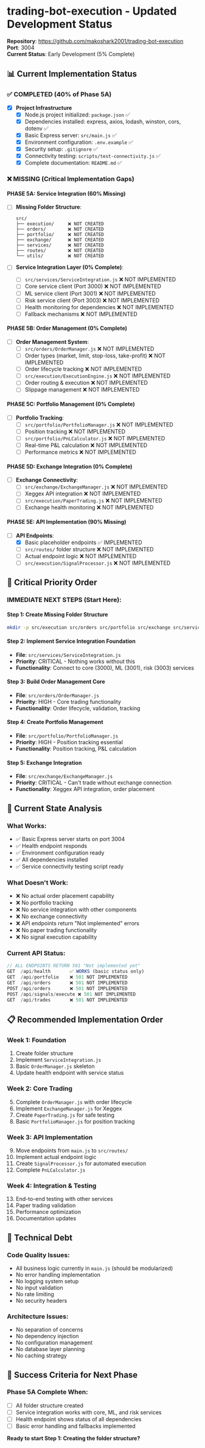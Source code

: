 # trading-bot-execution - Updated Development Status

**Repository**: https://github.com/makoshark2001/trading-bot-execution  
**Port**: 3004  
**Current Status**: Early Development (5% Complete)

## 📊 Current Implementation Status

### ✅ COMPLETED (40% of Phase 5A)
- [x] **Project Infrastructure**
  - [x] Node.js project initialized: `package.json` ✅
  - [x] Dependencies installed: express, axios, lodash, winston, cors, dotenv ✅
  - [x] Basic Express server: `src/main.js` ✅
  - [x] Environment configuration: `.env.example` ✅
  - [x] Security setup: `.gitignore` ✅
  - [x] Connectivity testing: `scripts/test-connectivity.js` ✅
  - [x] Complete documentation: `README.md` ✅

### ❌ MISSING (Critical Implementation Gaps)

#### **PHASE 5A: Service Integration (60% Missing)**
- [ ] **Missing Folder Structure**:
  ```
  src/
  ├── execution/     ❌ NOT CREATED
  ├── orders/        ❌ NOT CREATED
  ├── portfolio/     ❌ NOT CREATED
  ├── exchange/      ❌ NOT CREATED
  ├── services/      ❌ NOT CREATED
  ├── routes/        ❌ NOT CREATED
  └── utils/         ❌ NOT CREATED
  ```

- [ ] **Service Integration Layer (0% Complete)**:
  - [ ] `src/services/ServiceIntegration.js` ❌ NOT IMPLEMENTED
  - [ ] Core service client (Port 3000) ❌ NOT IMPLEMENTED
  - [ ] ML service client (Port 3001) ❌ NOT IMPLEMENTED  
  - [ ] Risk service client (Port 3003) ❌ NOT IMPLEMENTED
  - [ ] Health monitoring for dependencies ❌ NOT IMPLEMENTED
  - [ ] Fallback mechanisms ❌ NOT IMPLEMENTED

#### **PHASE 5B: Order Management (0% Complete)**
- [ ] **Order Management System**:
  - [ ] `src/orders/OrderManager.js` ❌ NOT IMPLEMENTED
  - [ ] Order types (market, limit, stop-loss, take-profit) ❌ NOT IMPLEMENTED
  - [ ] Order lifecycle tracking ❌ NOT IMPLEMENTED
  - [ ] `src/execution/ExecutionEngine.js` ❌ NOT IMPLEMENTED
  - [ ] Order routing & execution ❌ NOT IMPLEMENTED
  - [ ] Slippage management ❌ NOT IMPLEMENTED

#### **PHASE 5C: Portfolio Management (0% Complete)**
- [ ] **Portfolio Tracking**:
  - [ ] `src/portfolio/PortfolioManager.js` ❌ NOT IMPLEMENTED
  - [ ] Position tracking ❌ NOT IMPLEMENTED
  - [ ] `src/portfolio/PnLCalculator.js` ❌ NOT IMPLEMENTED
  - [ ] Real-time P&L calculation ❌ NOT IMPLEMENTED
  - [ ] Performance metrics ❌ NOT IMPLEMENTED

#### **PHASE 5D: Exchange Integration (0% Complete)**
- [ ] **Exchange Connectivity**:
  - [ ] `src/exchange/ExchangeManager.js` ❌ NOT IMPLEMENTED
  - [ ] Xeggex API integration ❌ NOT IMPLEMENTED
  - [ ] `src/execution/PaperTrading.js` ❌ NOT IMPLEMENTED
  - [ ] Exchange health monitoring ❌ NOT IMPLEMENTED

#### **PHASE 5E: API Implementation (90% Missing)**
- [ ] **API Endpoints**:
  - [x] Basic placeholder endpoints ✅ IMPLEMENTED
  - [ ] `src/routes/` folder structure ❌ NOT IMPLEMENTED
  - [ ] Actual endpoint logic ❌ NOT IMPLEMENTED
  - [ ] `src/execution/SignalProcessor.js` ❌ NOT IMPLEMENTED

## 🚨 Critical Priority Order

### **IMMEDIATE NEXT STEPS (Start Here):**

#### **Step 1: Create Missing Folder Structure**
```bash
mkdir -p src/execution src/orders src/portfolio src/exchange src/services src/routes src/utils config logs tests
```

#### **Step 2: Implement Service Integration Foundation**
- **File**: `src/services/ServiceIntegration.js`
- **Priority**: CRITICAL - Nothing works without this
- **Functionality**: Connect to core (3000), ML (3001), risk (3003) services

#### **Step 3: Build Order Management Core**
- **File**: `src/orders/OrderManager.js`
- **Priority**: HIGH - Core trading functionality
- **Functionality**: Order lifecycle, validation, tracking

#### **Step 4: Create Portfolio Management**
- **File**: `src/portfolio/PortfolioManager.js`
- **Priority**: HIGH - Position tracking essential
- **Functionality**: Position tracking, P&L calculation

#### **Step 5: Exchange Integration**
- **File**: `src/exchange/ExchangeManager.js`
- **Priority**: CRITICAL - Can't trade without exchange connection
- **Functionality**: Xeggex API integration, order placement

## 🎯 Current State Analysis

### **What Works:**
- ✅ Basic Express server starts on port 3004
- ✅ Health endpoint responds
- ✅ Environment configuration ready
- ✅ All dependencies installed
- ✅ Service connectivity testing script ready

### **What Doesn't Work:**
- ❌ No actual order placement capability
- ❌ No portfolio tracking
- ❌ No service integration with other components
- ❌ No exchange connectivity
- ❌ API endpoints return "Not implemented" errors
- ❌ No paper trading functionality
- ❌ No signal execution capability

### **Current API Status:**
```javascript
// ALL ENDPOINTS RETURN 501 "Not implemented yet"
GET  /api/health       ✅ WORKS (basic status only)
GET  /api/portfolio    ❌ 501 NOT IMPLEMENTED  
GET  /api/orders       ❌ 501 NOT IMPLEMENTED
POST /api/orders       ❌ 501 NOT IMPLEMENTED
POST /api/signals/execute ❌ 501 NOT IMPLEMENTED
GET  /api/trades       ❌ 501 NOT IMPLEMENTED
```

## 📋 Recommended Implementation Order

### **Week 1: Foundation**
1. Create folder structure
2. Implement `ServiceIntegration.js` 
3. Basic `OrderManager.js` skeleton
4. Update health endpoint with service status

### **Week 2: Core Trading**
5. Complete `OrderManager.js` with order lifecycle
6. Implement `ExchangeManager.js` for Xeggex
7. Create `PaperTrading.js` for safe testing
8. Basic `PortfolioManager.js` for position tracking

### **Week 3: API Implementation**
9. Move endpoints from `main.js` to `src/routes/`
10. Implement actual endpoint logic
11. Create `SignalProcessor.js` for automated execution
12. Complete `PnLCalculator.js`

### **Week 4: Integration & Testing**
13. End-to-end testing with other services
14. Paper trading validation
15. Performance optimization
16. Documentation updates

## 🔧 Technical Debt

### **Code Quality Issues:**
- All business logic currently in `main.js` (should be modularized)
- No error handling implementation
- No logging system setup
- No input validation
- No rate limiting
- No security headers

### **Architecture Issues:**
- No separation of concerns
- No dependency injection
- No configuration management
- No database layer planning
- No caching strategy

## 🚀 Success Criteria for Next Phase

### **Phase 5A Complete When:**
- [ ] All folder structure created
- [ ] Service integration works with core, ML, and risk services
- [ ] Health endpoint shows status of all dependencies
- [ ] Basic error handling and fallbacks implemented

**Ready to start Step 1: Creating the folder structure?**